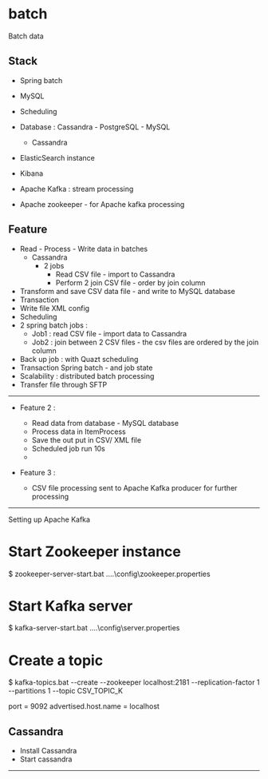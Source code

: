 # batch
Batch data 


## Stack 
+ Spring batch 
+ MySQL 
+ Scheduling 
+ Database : Cassandra - PostgreSQL - MySQL
    + Cassandra  

+ ElasticSearch instance 
+ Kibana 
+ Apache Kafka : stream processing 
+ Apache zookeeper - for Apache kafka processing 



## Feature 
+ Read - Process - Write data in batches 
    + Cassandra 
        + 2 jobs 
            + Read CSV file - import to Cassandra 
            + Perform 2 join CSV file - order by join column 
+ Transform and save CSV data file - and write to MySQL database 
+ Transaction 
+ Write file XML config 
+ Scheduling 
+ 2 spring batch jobs : 
    + Job1 : read CSV file - import data to Cassandra 
    + Job2 : join between 2 CSV files - the csv files are ordered by the join column
+ Back up job : with Quazt scheduling 
+ Transaction Spring batch - and job state
+ Scalability : distributed batch processing  
+ Transfer file through SFTP



---
+ Feature 2 : 
    + Read data from database - MySQL database 
    + Process data in ItemProcess 
    + Save the out put  in CSV/ XML file 
    + Scheduled job run 10s 
    + 
    
+ Feature 3 : 
    + CSV file processing sent to Apache Kafka producer for further processing  
    
    
    
      
    
    
    

--------- 



Setting up Apache Kafka
  # Start Zookeeper instance 
  $ zookeeper-server-start.bat ..\..\config\zookeeper.properties
  
  # Start Kafka server
  $ kafka-server-start.bat ..\..\config\server.properties
  
  # Create a topic
  $ kafka-topics.bat --create --zookeeper localhost:2181 --replication-factor 1 --partitions 1 --topic CSV_TOPIC_K
  

port = 9092
advertised.host.name = localhost 


## Cassandra 

+ Install Cassandra 
+ Start cassandra  


----- 


